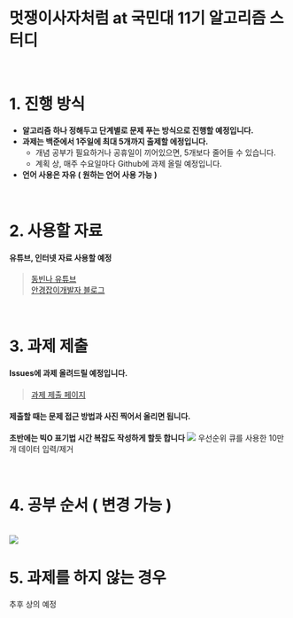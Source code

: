 # 멋쟁이사자처럼 at 국민대 11기 알고리즘 스터디   

<br/>
 
# 1. 진행 방식
+ **알고리즘 하나 정해두고 단계별로 문제 푸는 방식으로 진행할 예정입니다.**
+ **과제는 백준에서 1주일에 최대 5개까지 출제할 에정입니다.**
  + 개념 공부가 필요하거나 공휴일이 끼어있으면, 5개보다 줄어들 수 있습니다.
  + 계획 상, 매주 수요일마다 Github에 과제 올릴 예정입니다.
+ **언어 사용은 자유 ( 원하는 언어 사용 가능 )**

<br/>

# 2. 사용할 자료
#### 유튜브, 인터넷 자료 사용할 예정
> [동빈나 유튜브](https://www.youtube.com/@dongbinna)   
> [안경잡이개발자 블로그](https://m.blog.naver.com/PostList.naver?blogId=ndb796)
<br/>

# 3. 과제 제출
#### Issues에 과제 올려드릴 예정입니다.
> [과제 제출 페이지](https://github.com/Likelion-algorithm-study/Assignment/issues)
#### 제출할 때는 문제 접근 방법과 사진 찍어서 올리면 됩니다. 
**초반에는 빅O 표기법 시간 복잡도 작성하게 할듯 합니다**
<img src=https://github.com/Likelion-algorithm-study/Assignment/assets/127489230/dbe84e5e-168c-4f83-a872-843aa8b1514c/>
우선순위 큐를 사용한 10만개 데이터 입력/제거

<br/>
 
# 4. 공부 순서 ( 변경 가능 )
<br/>
<img src=https://github.com/Likelion-algorithm-study/Assignment/assets/127489230/1795325b-2baf-4564-a85b-1cbb451e76bd/>

<br/>

# 5. 과제를 하지 않는 경우
추후 상의 예정

